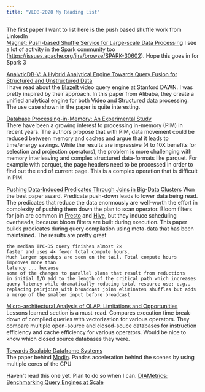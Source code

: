 ```yaml
---
title: "VLDB-2020 My Reading List"
---
```


The first paper I want to list here is the push based shuffle work from LinkedIn        
[Magnet: Push-based Shuffle Service for Large-scale Data Processing](http://www.vldb.org/pvldb/vol13/p3382-shen.pdf) 
I see a lot of activity in the Spark community too (https://issues.apache.org/jira/browse/SPARK-30602). Hope this goes in for Spark 3  


[AnalyticDB-V: A Hybrid Analytical Engine Towards Query Fusion for Structured and Unstructured Data](http://www.vldb.org/pvldb/vol13/p3152-wei.pdf)     
I have read about the [BlazeIt](https://cs.stanford.edu/~matei/papers/2019/cidr_blazeit_demo.pdf) video query engine at Stanford DAWN. I was pretty inspired by their approach. In this paper from Alibaba, they create a unified analytical engine for both Video and Structured data processing. The use case shown in the paper is quite interesting.


[Database Processing-in-Memory: An Experimental Study](http://www.vldb.org/pvldb/vol13/p334-kepe.pdf)    
There have been a growing interest to processing in-memory (PIM) in recent years. The authors propose that with PIM, data movement could be reduced between memory and caches and argue that it leads to time/energy savings. While the results are impressive (4 to 10X benefits for selection and projection operators), the problem is more challenging with memory interleaving and complex structured data-formats like parquet. For example with parquet, the page headers need to be processed in order to find out the end of current page. This is a complex operation that is difficult in PIM.    

[Pushing Data-Induced Predicates Through Joins in Big-Data Clusters](http://www.vldb.org/pvldb/vol13/p252-orr.pdf)
Won the best paper award. Predicate push-down leads to lower data being read. The predicates that reduce the data enormously are well-worth the effort in complexity of pushing them down the plan to scan operator. Bloom filters for join are common in [Presto](https://github.com/prestodb/presto/issues/2372) and [Hive](https://allbigdatathings.blogspot.com/2019/07/hive-challenges-bucketing-bloom-filters.html), but they induce scheduling overheads, because bloom filters are built during execution. This paper builds predicates during query compilation using meta-data that has been maintained. The results are pretty great
```
the median TPC-DS query finishes almost 2×
faster and uses 4× fewer total compute hours. 
Much larger speedups are seen on the tail. Total compute hours improves more than
latency ... because
some of the changes to parallel plans that result from reductions
in initial I/O add to the length of the critical path which increases
query latency while dramatically reducing total resource use; e.g.,
replacing pairjoins with broadcast joins eliminates shuffles but adds
a merge of the smaller input before broadcast
```

[Micro-architectural Analysis of OLAP: Limitations and Opportunities](http://www.vldb.org/pvldb/vol13/p840-sirin.pdf)     
Lessons learned section is a must-read. Compares execution time break-down of compiled queries with vectorization for various operators. 
They compare multiple open-source and closed-souce databases for instruction efficiency and cache efficiency for various operators. Would be nice to know which closed source databases they were.     

[Towards Scalable Dataframe Systems](https://arxiv.org/pdf/2001.00888.pdf)  
The paper behind [Modin](https://modin.readthedocs.io/en/stable/experimental_features/index.html). Pandas acceleration behind the scenes by using multiple cores of the CPU


Haven't read this one yet. Plan to do so when I can.
[DIAMetrics: Benchmarking Query Engines at Scale](http://www.vldb.org/pvldb/vol13/p3285-gruenheid.pdf)

